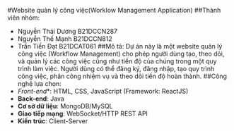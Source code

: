 #Website quản lý công việc(Worklow Management Application)
##Thành viên nhóm:
+ Nguyễn Thái Dương B21DCCN287
+ Nguyễn Thế Mạnh B21DCCN812
+ Trần Tiến Đạt B21DCAT061
##Mô tả:
Dự án này là một website quản lý công việc (Workflow Management) cho phép người dùng tạo, theo dõi, và quản lý các công việc cũng như tiến độ của chúng trong một quy trình làm việc. 
Người dùng có thể đăng ký, đăng nhập, tạo quy trình công việc, phân công nhiệm vụ và theo dõi tiến độ hoàn thành.
##Công nghệ lựa chọn:
+ *Front-end**: HTML, CSS, JavaScript (Framework: ReactJS)
+ **Back-end**: Java
+ **Cơ sở dữ liệu**: MongoDB/MySQL
+ **Giao tiếp mạng**: WebSocket/HTTP REST API
+ **Kiến trúc**: Client-Server
